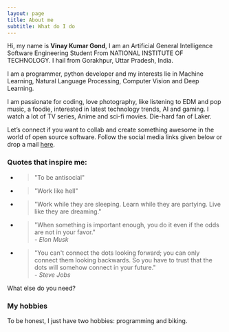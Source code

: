 ```yaml
---
layout: page
title: About me
subtitle: What do I do
---
```


<p class="about-text">
<span class="fa fa-briefcase about-icon"></span>
  Hi, my name is <strong>Vinay Kumar Gond</strong>, I am an Artificial General Intelligence Software Engineering Student From NATIONAL INSTITUTE OF TECHNOLOGY. I hail from Gorakhpur, Uttar Pradesh, India.
</p>

<p class="about-text">
<span class="fa fa-code about-icon"></span>
I am a programmer, python developer and my interests lie in Machine Learning, Natural Language Processing, Computer Vision and Deep Learning.
</p>

<p class="about-text">
<span class="fa fa-heart about-icon"></span>
I am passionate for coding, love photography, like listening to EDM and pop music, a foodie, interested in latest technology trends, AI and gaming. I watch a lot of TV series, Anime and sci-fi movies. Die-hard fan of Laker.
</p>

<p class="about-text">
<span class="fa fa-envelope about-icon"></span>
Let’s connect if you want to collab and create something awesome in the world of open source software. Follow the social media links given below or drop a mail <a target="_blank" href="mailto:vinaycse2018@gmail.com">here</a>.
</p>

### Quotes that inspire me:
- > "To be antisocial"
- > "Work like hell"
- > "Work while they are sleeping. Learn while they are partying. Live like they are dreaming."
- > "When something is important enough, you do it even if the odds are not in your favor."  
  > \- _Elon Musk_
- > "You can't connect the dots looking forward; you can only connect them looking backwards. So you have to trust that the dots will somehow connect in your future."  
  > \- _Steve Jobs_

What else do you need?

### My hobbies

To be honest, I just have two hobbies: programming and biking.
